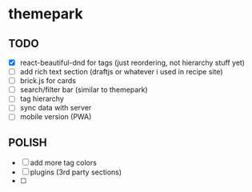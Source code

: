 # themepark

## TODO

- [x] react-beautiful-dnd for tags (just reordering, not hierarchy stuff yet)
- [ ] add rich text section (draftjs or whatever i used in recipe site)
- [ ] brick.js for cards
- [ ] search/filter bar (similar to themepark)
- [ ] tag hierarchy
- [ ] sync data with server
- [ ] mobile version (PWA)

## POLISH

- [ ] add more tag colors
- [ ] plugins (3rd party sections)
- [ ]
